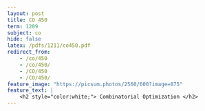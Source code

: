 ```yaml
---
layout: post
title: CO 450
term: 1209
subject: co
hide: false
latex: /pdfs/1211/co450.pdf
redirect_from:
    - /co/450
    - /co/450/
    - /CO/450
    - /CO/450/
feature_image: "https://picsum.photos/2560/600?image=875"
feature_text: |
    <h2 style="color:white;"> Combinatorial Optimization </h2>
---
```

